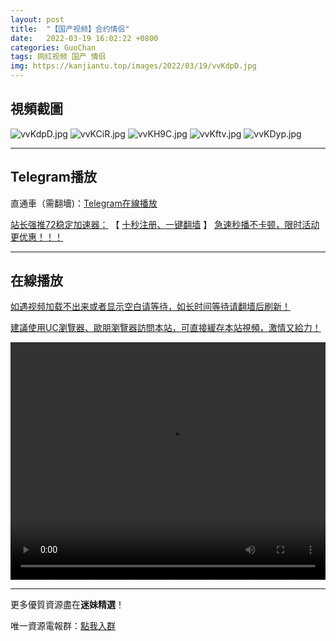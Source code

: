 ```yaml
---
layout: post
title:  "【国产视频】合约情侣"
date:   2022-03-19 16:02:22 +0800
categories: GuoChan
tags: 网红视频 国产 情侣
img: https://kanjiantu.top/images/2022/03/19/vvKdpD.jpg
---
```



## 視頻截圖

![vvKdpD.jpg](https://kanjiantu.top/images/2022/03/19/vvKdpD.jpg)
![vvKCiR.jpg](https://kanjiantu.top/images/2022/03/19/vvKCiR.jpg)
![vvKH9C.jpg](https://kanjiantu.top/images/2022/03/19/vvKH9C.jpg)
![vvKftv.jpg](https://kanjiantu.top/images/2022/03/19/vvKftv.jpg)
![vvKDyp.jpg](https://kanjiantu.top/images/2022/03/19/vvKDyp.jpg)

* * *
## Telegram播放

直通車（需翻墻)：[Telegram在線播放](https://t.me/mimeijingxuan/213)

<u>站长强推72稳定加速器：</u> 【 [十秒注册、一键翻墙](https://72vpn.xyz/#/register?code=mimei) 】
<u>  急速秒播不卡顿，限时活动更优惠！！！</u>
* * *
## 在線播放
<u>如遇视频加载不出来或者显示空白请等待，如长时间等待请翻墙后刷新！</u>

<u>建議使用UC瀏覽器、歐朋瀏覽器訪問本站，可直接緩存本站視頻，激情又給力！</u>
<center><video src="https://cdn.publer.io/uploads/videos/624709fadb2797343b249a59/602cbffc5d06b304b4fee58e795109a8.mp4" width="100%" height="380px" controls="controls"></video></center>


* * *
更多優質資源盡在**迷妹精選**！

唯一資源電報群：[點我入群](https://t.me/mimeijingxuan)



